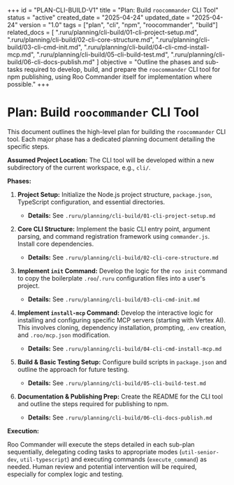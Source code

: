 +++
id = "PLAN-CLI-BUILD-V1"
title = "Plan: Build `roocommander` CLI Tool"
status = "active"
created_date = "2025-04-24"
updated_date = "2025-04-24"
version = "1.0"
tags = ["plan", "cli", "npm", "roocommander", "build"]
related_docs = [
    ".ruru/planning/cli-build/01-cli-project-setup.md",
    ".ruru/planning/cli-build/02-cli-core-structure.md",
    ".ruru/planning/cli-build/03-cli-cmd-init.md",
    ".ruru/planning/cli-build/04-cli-cmd-install-mcp.md",
    ".ruru/planning/cli-build/05-cli-build-test.md",
    ".ruru/planning/cli-build/06-cli-docs-publish.md"
]
objective = "Outline the phases and sub-tasks required to develop, build, and prepare the `roocommander` CLI tool for npm publishing, using Roo Commander itself for implementation where possible."
+++

# Plan: Build `roocommander` CLI Tool

This document outlines the high-level plan for building the `roocommander` CLI tool. Each major phase has a dedicated planning document detailing the specific steps.

**Assumed Project Location:** The CLI tool will be developed within a new subdirectory of the current workspace, e.g., `cli/`.

**Phases:**

1.  **Project Setup:** Initialize the Node.js project structure, `package.json`, TypeScript configuration, and essential directories.
    *   **Details:** See `.ruru/planning/cli-build/01-cli-project-setup.md`

2.  **Core CLI Structure:** Implement the basic CLI entry point, argument parsing, and command registration framework using `commander.js`. Install core dependencies.
    *   **Details:** See `.ruru/planning/cli-build/02-cli-core-structure.md`

3.  **Implement `init` Command:** Develop the logic for the `roo init` command to copy the boilerplate `.roo`/`.ruru` configuration files into a user's project.
    *   **Details:** See `.ruru/planning/cli-build/03-cli-cmd-init.md`

4.  **Implement `install-mcp` Command:** Develop the interactive logic for installing and configuring specific MCP servers (starting with Vertex AI). This involves cloning, dependency installation, prompting, `.env` creation, and `.roo/mcp.json` modification.
    *   **Details:** See `.ruru/planning/cli-build/04-cli-cmd-install-mcp.md`

5.  **Build & Basic Testing Setup:** Configure build scripts in `package.json` and outline the approach for future testing.
    *   **Details:** See `.ruru/planning/cli-build/05-cli-build-test.md`

6.  **Documentation & Publishing Prep:** Create the README for the CLI tool and outline the steps required for publishing to npm.
    *   **Details:** See `.ruru/planning/cli-build/06-cli-docs-publish.md`

**Execution:**

Roo Commander will execute the steps detailed in each sub-plan sequentially, delegating coding tasks to appropriate modes (`util-senior-dev`, `util-typescript`) and executing commands (`execute_command`) as needed. Human review and potential intervention will be required, especially for complex logic and testing.
